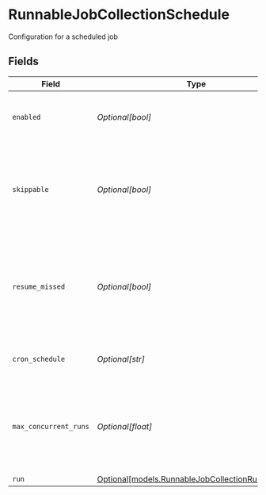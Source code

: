 # RunnableJobCollectionSchedule

Configuration for a scheduled job


## Fields

| Field                                                                                                     | Type                                                                                                      | Required                                                                                                  | Description                                                                                               |
| --------------------------------------------------------------------------------------------------------- | --------------------------------------------------------------------------------------------------------- | --------------------------------------------------------------------------------------------------------- | --------------------------------------------------------------------------------------------------------- |
| `enabled`                                                                                                 | *Optional[bool]*                                                                                          | :heavy_minus_sign:                                                                                        | Enable to configure scheduling for this Collector                                                         |
| `skippable`                                                                                               | *Optional[bool]*                                                                                          | :heavy_minus_sign:                                                                                        | Skippable jobs can be delayed, up to their next run time, if the system is hitting concurrency limits     |
| `resume_missed`                                                                                           | *Optional[bool]*                                                                                          | :heavy_minus_sign:                                                                                        | If Stream Leader (or single instance) restarts, run all missed jobs according to their original schedules |
| `cron_schedule`                                                                                           | *Optional[str]*                                                                                           | :heavy_minus_sign:                                                                                        | A cron schedule on which to run this job                                                                  |
| `max_concurrent_runs`                                                                                     | *Optional[float]*                                                                                         | :heavy_minus_sign:                                                                                        | The maximum number of instances of this scheduled job that may be running at any time                     |
| `run`                                                                                                     | [Optional[models.RunnableJobCollectionRunSettings]](../models/runnablejobcollectionrunsettings.md)        | :heavy_minus_sign:                                                                                        | N/A                                                                                                       |